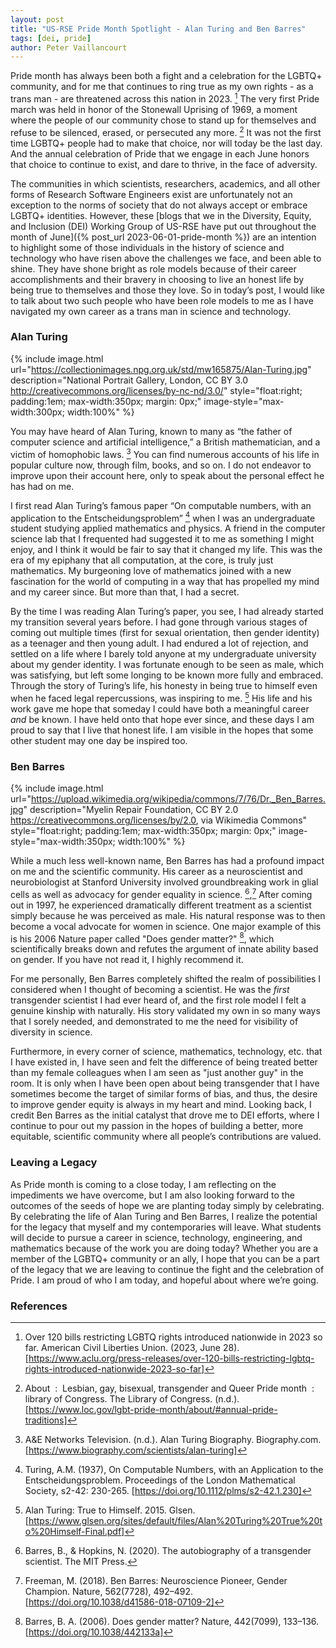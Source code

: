 ```yaml
---
layout: post
title: "US-RSE Pride Month Spotlight - Alan Turing and Ben Barres"
tags: [dei, pride]
author: Peter Vaillancourt
---
```


Pride month has always been both a fight and a celebration for the LGBTQ+
community, and for me that continues to ring true as my own rights - as a trans
man - are threatened across this nation in 2023. [^aclu]  The very first Pride
march was held in honor of the Stonewall Uprising of 1969, a moment where the
people of our community chose to stand up for themselves and refuse to be
silenced, erased, or persecuted any more. [^loc]  It was not the first time
LGBTQ+ people had to make that choice, nor will today be the last day.  And the
annual celebration of Pride that we engage in each June honors that choice to
continue to exist, and dare to thrive, in the face of adversity.

The communities in which scientists, researchers, academics, and all other
forms of Research Software Engineers exist are unfortunately not an exception
to the norms of society that do not always accept or embrace LGBTQ+ identities.
However, these [blogs that we in the Diversity, Equity, and Inclusion (DEI)
Working Group of US-RSE have put out throughout the month of June]({% post_url
2023-06-01-pride-month %}) are an intention to highlight some of those
individuals in the history of science and technology who have risen above the
challenges we face, and been able to shine. They have shone bright as role
models because of their career accomplishments and their bravery in choosing to
live an honest life by being true to themselves and those they love.  So in
today’s post, I would like to talk about two such people who have been role
models to me as I have navigated my own career as a trans man in science and
technology.

### Alan Turing

{% include image.html
url="https://collectionimages.npg.org.uk/std/mw165875/Alan-Turing.jpg"
description="National Portrait Gallery, London, CC BY 3.0
<http://creativecommons.org/licenses/by-nc-nd/3.0/>" style="float:right;
padding:1em; max-width:350px; margin: 0px;" image-style="max-width:300px;
width:100%" %}

You may have heard of Alan Turing, known to many as “the father of computer
science and artificial intelligence,” a British mathematician, and a victim of
homophobic laws. [^ae]  You can find numerous accounts of his life in popular
culture now, through film, books, and so on.  I do not endeavor to improve upon
their account here, only to speak about the personal effect he has had on me.

I first read Alan Turing’s famous paper “On computable numbers, with an
application to the Entscheidungsproblem” [^at] when I was an undergraduate
student studying applied mathematics and physics.  A friend in the computer
science lab that I frequented had suggested it to me as something I might
enjoy, and I think it would be fair to say that it changed my life.  This was
the era of my epiphany that all computation, at the core, is truly just
mathematics.  My burgeoning love of mathematics joined with a new fascination
for the world of computing in a way that has propelled my mind and my career
since.  But more than that, I had a secret.

By the time I was reading Alan Turing’s paper, you see, I had already started
my transition several years before.  I had gone through various stages of
coming out multiple times (first for sexual orientation, then gender identity)
as a teenager and then young adult.  I had endured a lot of rejection, and
settled on a life where I barely told anyone at my undergraduate university
about my gender identity.  I was fortunate enough to be seen as male, which was
satisfying, but left some longing to be known more fully and embraced.  Through
the story of Turing’s life, his honesty in being true to himself even when he
faced legal repercussions, was inspiring to me. [^glsen]  His life and his work
gave me hope that someday I could have both a meaningful career _and_ be known.
I have held onto that hope ever since, and these days I am proud to say that I
live that honest life.  I am visible in the hopes that some other student may
one day be inspired too.

### Ben Barres

{% include image.html
url="https://upload.wikimedia.org/wikipedia/commons/7/76/Dr._Ben_Barres.jpg"
description="Myelin Repair Foundation, CC BY 2.0
<https://creativecommons.org/licenses/by/2.0>, via Wikimedia Commons"
style="float:right; padding:1em; max-width:350px; margin: 0px;"
image-style="max-width:350px; width:100%" %}

While a much less well-known name, Ben Barres has had a profound impact on me
and the scientific community.  His career as a neuroscientist and
neurobiologist at Stanford University involved groundbreaking work in glial
cells as well as advocacy for gender equality in science. [^bb],[^freeman]
After coming out in 1997, he experienced dramatically different treatment as a
scientist simply because he was perceived as male.  His natural response was to
then become a vocal advocate for women in science.  One major example of this
is his 2006 Nature paper called "Does gender matter?" [^bb2], which scientifically
breaks down and refutes the argument of innate ability based on gender.  If you
have not read it, I highly recommend it.

For me personally, Ben Barres completely shifted the realm of possibilities I
considered when I thought of becoming a scientist.  He was the _first_
transgender scientist I had ever heard of, and the first role model I felt a
genuine kinship with naturally.  His story validated my own in so many ways
that I sorely needed, and demonstrated to me the need for visibility of
diversity in science.  

Furthermore, in every corner of science, mathematics, technology, etc. that I
have existed in, I have seen and felt the difference of being treated better
than my female colleagues when I am seen as "just another guy" in the room.  It
is only when I have been open about being transgender that I have sometimes
become the target of similar forms of bias, and thus, the desire to improve
gender equity is always in my heart and mind.  Looking back, I credit Ben
Barres as the initial catalyst that drove me to DEI efforts, where I continue
to pour out my passion in the hopes of building a better, more equitable,
scientific community where all people’s contributions are valued.

### Leaving a Legacy

As Pride month is coming to a close today, I am reflecting on the impediments
we have overcome, but I am also looking forward to the outcomes of the seeds of
hope we are planting today simply by celebrating.  By celebrating the life of
Alan Turing and Ben Barres, I realize the potential for the legacy that myself
and my contemporaries will leave.  What students will decide to pursue a career
in science, technology, engineering, and mathematics because of the work you
are doing today?  Whether you are a member of the LGBTQ+ community or an ally,
I hope that you can be a part of the legacy that we are leaving to continue the
fight and the celebration of Pride.  I am proud of who I am today, and hopeful
about where we’re going.

### References

[^aclu]: Over 120 bills restricting LGBTQ rights introduced nationwide in 2023
    so far. American Civil Liberties Union. (2023, June 28).
    [https://www.aclu.org/press-releases/over-120-bills-restricting-lgbtq-rights-introduced-nationwide-2023-so-far]

[^loc]: About&nbsp; :&nbsp; Lesbian, gay, bisexual, transgender and Queer Pride
    month&nbsp; :&nbsp; library of Congress. The Library of Congress. (n.d.).
    [https://www.loc.gov/lgbt-pride-month/about/#annual-pride-traditions]

[^ae]: A&amp;E Networks Television. (n.d.). Alan Turing Biography.
    Biography.com. [https://www.biography.com/scientists/alan-turing]

[^at]: Turing, A.M. (1937), On Computable Numbers, with an Application to the
    Entscheidungsproblem. Proceedings of the London Mathematical Society,
    s2-42: 230-265. [https://doi.org/10.1112/plms/s2-42.1.230]

[^glsen]: Alan Turing: True to Himself. 2015. Glsen.
    [https://www.glsen.org/sites/default/files/Alan%20Turing%20True%20to%20Himself-Final.pdf]

[^bb]: Barres, B., &amp; Hopkins, N. (2020). The autobiography of a transgender
    scientist. The MIT Press.

[^freeman]: Freeman, M. (2018). Ben Barres: Neuroscience Pioneer, Gender
    Champion. Nature, 562(7728), 492–492.
    [https://doi.org/10.1038/d41586-018-07109-2]

[^bb2]: Barres, B. A. (2006). Does gender matter? Nature, 442(7099), 133–136.
    [https://doi.org/10.1038/442133a]
